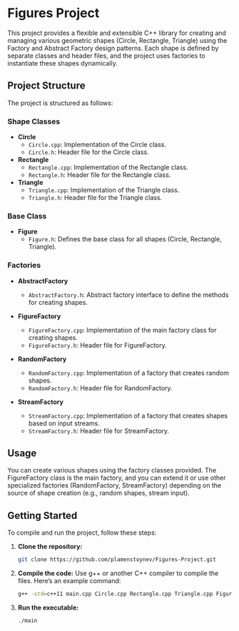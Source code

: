 # Figures Project

This project provides a flexible and extensible C++ library for creating and managing various geometric shapes (Circle, Rectangle, Triangle) using the Factory and Abstract Factory design patterns. Each shape is defined by separate classes and header files, and the project uses factories to instantiate these shapes dynamically.

## Project Structure

The project is structured as follows:

### Shape Classes

- **Circle**
    - `Circle.cpp`: Implementation of the Circle class.
    - `Circle.h`: Header file for the Circle class.
- **Rectangle**
    - `Rectangle.cpp`: Implementation of the Rectangle class.
    - `Rectangle.h`: Header file for the Rectangle class.
- **Triangle**
    - `Triangle.cpp`: Implementation of the Triangle class.
    - `Triangle.h`: Header file for the Triangle class.

### Base Class

- **Figure**
    - `Figure.h`: Defines the base class for all shapes (Circle, Rectangle, Triangle).

### Factories

- **AbstractFactory**
    - `AbstractFactory.h`: Abstract factory interface to define the methods for creating shapes.

- **FigureFactory**
    - `FigureFactory.cpp`: Implementation of the main factory class for creating shapes.
    - `FigureFactory.h`: Header file for FigureFactory.

- **RandomFactory**
    - `RandomFactory.cpp`: Implementation of a factory that creates random shapes.
    - `RandomFactory.h`: Header file for RandomFactory.

- **StreamFactory**
    - `StreamFactory.cpp`: Implementation of a factory that creates shapes based on input streams.
    - `StreamFactory.h`: Header file for StreamFactory.


## Usage

You can create various shapes using the factory classes provided. The FigureFactory class is the main factory, and you can extend it or use other specialized factories (RandomFactory, StreamFactory) depending on the source of shape creation (e.g., random shapes, stream input).

## Getting Started

To compile and run the project, follow these steps:

1. **Clone the repository:**

   ```bash
   git clone https://github.com/plamenstoynev/Figures-Project.git

2. **Compile the code:**
   Use g++ or another C++ compiler to compile the files. Here’s an example command:
    ```bash
    g++ -std=c++11 main.cpp Circle.cpp Rectangle.cpp Triangle.cpp FigureFactory.cpp RandomFactory.cpp StreamFactory.cpp -o main
   
3. **Run the executable:** 
    ```bash
    ./main
    ```